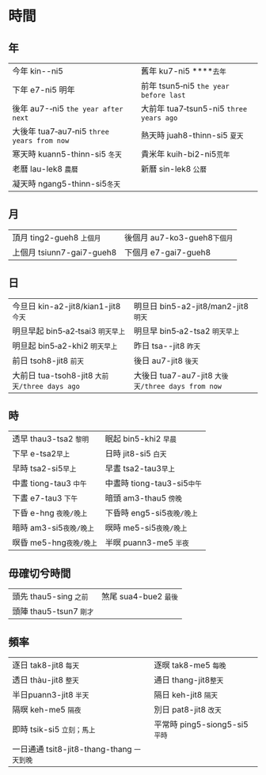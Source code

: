# 時間

## **年**

|  |  |
| :--- | :--- |
| 今年 kin--ni5  | 舊年 ku7-ni5 ****`去年` |
| 下年 e7-ni5 明年 | 前年 tsun5‑ni5 `the year before last` |
| 後年 au7-‑ni5 `the year after next` | 大前年 tua7‑tsun5-ni5 `three years ago` |
| 大後年 tua7‑au7‑ni5 `three years from now` | 熱天時 juah8-thinn-si5 `夏天` |
| 寒天時 kuann5-thinn-si5 `冬天` | 貴米年 kuih-bi2-ni5`荒年` |
| 老曆 lau-lek8 `農曆` | 新曆 sin-lek8 `公曆` |
| 凝天時 ngang5-thinn-si5`冬天` |  |

## **月**

|  |  |
| :--- | :--- |
| 頂月 ting2-gueh8 `上個月` | 後個月 au7-ko3-gueh8`下個月` |
| 上個月 tsiunn7-gai7-gueh8 | 下個月 e7-gai7-gueh8 |

## **日**

|  |  |
| :--- | :--- |
| 今旦日 kin-a2-jit8/kian1-jit8 `今天` | 明旦日 bin5-a2-jit8/man2-jit8 `明天` |
| 明旦早起 bin5‑a2‑tsai3 `明天早上` | 明旦早 bin5‑a2-tsa2 `明天早上` |
| 明旦起 bin5‑a2-khi2 `明天早上` | 昨日 tsa--jit8 `昨天` |
| 前日 tsoh8-jit8 `前天` | 後日 au7-jit8 `後天` |
| 大前日 tua-tsoh8-jit8 `大前天/three days ago` | 大後日 tua7-au7-jit8 `大後天/three days from now` |

## **時**

|  |  |
| :--- | :--- |
| 透早 thau3-tsa2 `黎明` | 眠起 bin5-khi2 `早晨` |
| 下早 e-tsa2`早上` | 日時 jit8-si5 `白天` |
| 早時 tsa2-si5`早上` | 早晝 tsa2-tau3`早上` |
| 中晝 tiong-tau3 `中午` | 中晝時 tiong-tau3-si5`中午` |
| 下晝 e7-tau3 `下午` | 暗頭 am3-thau5 `傍晚` |
| 下昏 e-hng `夜晚/晚上` | 下昏時 eng5-si5`夜晚/晚上` |
| 暗時 am3-si5`夜晚/晚上` | 暝時 me5-si5`夜晚/晚上` |
| 暝昏 me5-hng`夜晚/晚上` | 半暝 puann3-me5 `半夜` |

## 毋確切兮時間

|  |  |
| :--- | :--- |
| 頭先 thau5-sing `之前` | 煞尾 sua4-bue2 `最後` |
| 頭陣 thau5-tsun7 `剛才` |  |

## 頻率

|  |  |
| :--- | :--- |
| 逐日 tak8-jit8 `每天` | 逐暝 tak8-me5 `每晚` |
| 透日 thàu-jit8 `整天` | 通日 thang-jit8`整天` |
| 半日puann3-jit8 `半天` | 隔日 keh-jit8 `隔天` |
| 隔暝 keh-me5 `隔夜` | 別日 pat8-jit8 `改天` |
| 即時 tsik-si5 `立刻；馬上` | 平常時 ping5-siong5-si5 `平時` |
| 一日通通 tsit8-jit8-thang-thang `一天到晚` |  |

